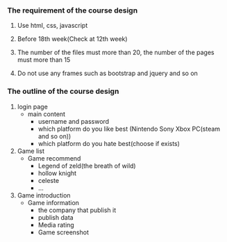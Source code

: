 ### The requirement of the course design

1. Use html, css, javascript

2. Before 18th week(Check at 12th week)

3. The number of the files must more than 20, the number of the pages must more than 15

4. Do not use any frames such as bootstrap and jquery and so on

### The outline of the course design

1. login page
	+ main content
	  - username and password
	  - which platform do you like best
		(Nintendo Sony Xbox PC(steam and so on)) 
	  - which platform do you hate best(choose if exists) 
2. Game list
	+ Game recommend 
	  - Legend of zeld(the breath of wild)
	  - hollow knight
	  - celeste 
	  - ...
3. Game introduction
	+ Game information
	  - the company that publish it 
	  - publish data
	  - Media rating 
	  - Game screenshot

